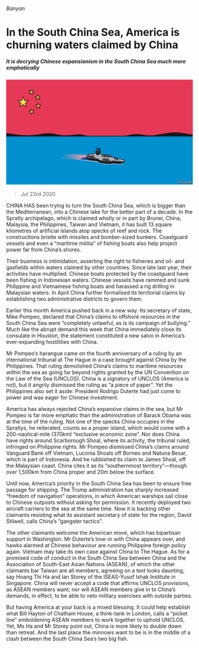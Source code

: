 ###### Banyan

# In the South China Sea, America is churning waters claimed by China 

##### It is decrying Chinese expansionism in the South China Sea much more emphatically 

![image](images/20200725_ASD000_0.jpg) 

> Jul 23rd 2020 

CHINA HAS been trying to turn the South China Sea, which is bigger than the Mediterranean, into a Chinese lake for the better part of a decade. In the Spratly archipelago, which is claimed wholly or in part by Brunei, China, Malaysia, the Philippines, Taiwan and Vietnam, it has built 13 square kilometres of artificial islands atop specks of reef and rock. The constructions bristle with missiles and bomber-sized bunkers. Coastguard vessels and even a “maritime militia” of fishing boats also help project power far from China’s shores.

Their business is intimidation, asserting the right to fisheries and oil- and gasfields within waters claimed by other countries. Since late last year, their activities have multiplied. Chinese boats protected by the coastguard have been fishing in Indonesian waters. Chinese vessels have rammed and sunk Philippine and Vietnamese fishing boats and harassed a rig drilling in Malaysian waters. In April China further formalised its territorial claims by establishing two administrative districts to govern them.


Earlier this month America pushed back in a new way. Its secretary of state, Mike Pompeo, declared that China’s claims to offshore resources in the South China Sea were “completely unlawful, as is its campaign of bullying.” Much like the abrupt demand this week that China immediately close its consulate in Houston, the statement constituted a new salvo in America’s ever-expanding hostilities with China.

Mr Pompeo’s harangue came on the fourth anniversary of a ruling by an international tribunal at The Hague in a case brought against China by the Philippines. That ruling demolished China’s claims to maritime resources within the sea as going far beyond rights granted by the UN Convention on the Law of the Sea (UNCLOS). China is a signatory of UNCLOS (America is not), but it angrily dismissed the ruling as “a piece of paper”. Yet the Philippines also set it aside: President Rodrigo Duterte had just come to power and was eager for Chinese investment.

America has always rejected China’s expansive claims in the sea, but Mr Pompeo is far more emphatic than the administration of Barack Obama was at the time of the ruling. Not one of the specks China occupies in the Spratlys, he reiterated, counts as a proper island, which would come with a 200-nautical-mile (370km) “exclusive economic zone”. Nor does China have rights around Scarborough Shoal, where its activity, the tribunal ruled, infringed on Philippine rights. Mr Pompeo dismissed China’s claims around Vanguard Bank off Vietnam, Luconia Shoals off Borneo and Natuna Besar, which is part of Indonesia. And he rubbished its claim to James Shoal, off the Malaysian coast. China cites it as its “southernmost territory”—though over 1,500km from China proper and 20m below the surface.

Until now, America’s priority in the South China Sea has been to ensure free passage for shipping. The Trump administration has sharply increased “freedom of navigation” operations, in which American warships sail close to Chinese outposts without asking for permission. It recently deployed two aircraft carriers to the sea at the same time. Now it is backing other claimants resisting what its assistant secretary of state for the region, David Stilwell, calls China’s “gangster tactics”.

The other claimants welcome the American move, which has bipartisan support in Washington. Mr Duterte’s love-in with China appears over, and hawks alarmed at Chinese behaviour are running Philippine foreign policy again. Vietnam may take its own case against China to The Hague. As for a promised code of conduct in the South China Sea between China and the Association of South-East Asian Nations (ASEAN), of which the other claimants bar Taiwan are all members, agreeing on a text looks daunting, say Hoang Thi Ha and Ian Storey of the ISEAS-Yusof Ishak Institute in Singapore. China will never accept a code that affirms UNCLOS provisions, as ASEAN members want; nor will ASEAN members give in to China’s demands, in effect, to be able to veto military exercises with outside parties.

But having America at your back is a mixed blessing. It could help establish what Bill Hayton of Chatham House, a think-tank in London, calls a “picket line” emboldening ASEAN members to work together to uphold UNCLOS. Yet, Ms Ha and Mr Storey point out, China is more likely to double down than retreat. And the last place the minnows want to be is in the middle of a clash between the South China Sea’s two big fish.

